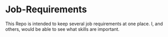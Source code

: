 # Job-Requirements
This Repo is intended to keep several job requirements at one place. I, and others, would be able to see what skills are important.
